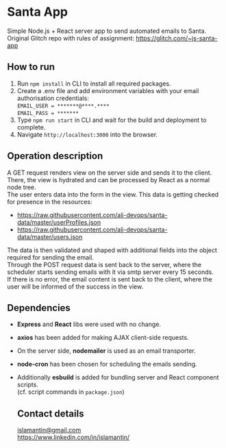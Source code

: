 # Santa App
Simple Node.js + React server app to send automated emails to Santa.  
Original Glitch repo with rules of assignment: https://glitch.com/~js-santa-app  

## How to run
1. Run `npm install` in CLI to install all required packages.  
2. Create a .env file and add environment variables with your email authorisation credentials:  
    `EMAIL_USER = *******@****.****`  
    `EMAIL_PASS = *******`  
3. Type `npm run start` in CLI and wait for the build and deployment to complete.  
4. Navigate `http://localhost:3000` into the browser.  

## Operation description
A GET request renders view on the server side and sends it to the client.  
There, the view is hydrated and can be processed by React as a normal node tree.   
The user enters data into the form in the view. This data is getting checked for presence in the resources:  
- https://raw.githubusercontent.com/alj-devops/santa-data/master/userProfiles.json  
- https://raw.githubusercontent.com/alj-devops/santa-data/master/users.json  

The data is then validated and shaped with additional fields into the object required for sending the email.  
Through the POST request data is sent back to the server, where the scheduler starts sending emails with it via smtp server every 15 seconds.  
If there is no error, the email content is sent back to the client, where the user will be informed of the success in the view.  

## Dependencies
- **Express** and **React** libs were used with no change.  
- **axios** has been added for making AJAX client-side requests.  
- On the server side, **nodemailer** is used as an email transporter.  
- **node-cron** has been chosen for scheduling the emails sending.  
- Additionally **esbuild** is added for bundling server and React component scripts.  
  (cf. script commands in `package.json`)  

  ## Contact details
  islamantin@gmail.com  
  https://www.linkedin.com/in/islamantin/
